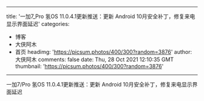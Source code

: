 
---
title: '一加7_Pro 氢OS 11.0.4.1更新推送：更新 Android 10月安全补丁，修复来电显示界面延迟'
categories: 
 - 博客
 - 大侠阿木
 - 首页
headimg: 'https://picsum.photos/400/300?random=3876'
author: 大侠阿木
comments: false
date: Thu, 28 Oct 2021 12:10:35 GMT
thumbnail: 'https://picsum.photos/400/300?random=3876'
---

<div>   
一加7/Pro 氢OS 11.0.4.1更新推送：更新 Android 10月安全补丁，修复来电显示界面延迟  
</div>
            